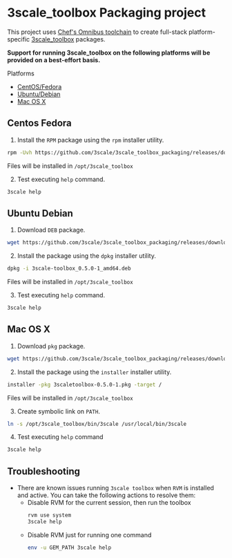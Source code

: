 # 3scale_toolbox Packaging project
This project uses [Chef's Omnibus toolchain](https://github.com/chef/omnibus) to
create full-stack platform-specific
[3scale_toolbox](https://github.com/3scale/3scale_toolbox) packages.

**Support for running 3scale_toolbox on the following platforms
will be provided on a best-effort basis.**

Platforms

* [CentOS/Fedora](#centos-fedora)
* [Ubuntu/Debian](#ubuntu-debian)
* [Mac OS X](#mac-os-x)

## Centos Fedora

1. Install the `RPM` package using the `rpm` installer utility.

```bash
rpm -Uvh https://github.com/3scale/3scale_toolbox_packaging/releases/download/v0.5.0/3scale-toolbox-0.5.0-1.el7.x86_64.rpm
```

Files will be installed in `/opt/3scale_toolbox`

2. Test executing `help` command.

```bash
3scale help
```

## Ubuntu Debian

1. Download `DEB` package.

```bash
wget https://github.com/3scale/3scale_toolbox_packaging/releases/download/v0.5.0/3scale-toolbox_0.5.0-1_amd64.deb
```

2. Install the package using the `dpkg` installer utility.

```bash
dpkg -i 3scale-toolbox_0.5.0-1_amd64.deb
```

Files will be installed in `/opt/3scale_toolbox`

3. Test executing `help` command.

```bash
3scale help
```

## Mac OS X

1. Download `pkg` package.

```bash
wget https://github.com/3scale/3scale_toolbox_packaging/releases/download/v0.5.0/3scaletoolbox-0.5.0-1.pkg
```

2. Install the package using the `installer` installer utility.

```bash
installer -pkg 3scaletoolbox-0.5.0-1.pkg -target /
```

Files will be installed in `/opt/3scale_toolbox`

3. Create symbolic link on `PATH`.

```bash
ln -s /opt/3scale_toolbox/bin/3scale /usr/local/bin/3scale
```

4. Test executing `help` command

```bash
3scale help
```

## Troubleshooting

* There are known issues running `3scale toolbox` when `RVM` is installed and active.
You can take the following actions to resolve them:
  * Disable RVM for the current session, then run the toolbox
    ```bash
    rvm use system
    3scale help
    ```
  * Disable RVM just for running one command
    ```bash
    env -u GEM_PATH 3scale help
    ```
